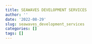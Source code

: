 ```yaml
---
title: SEAWAVES DEVELOPMENT SERVICES
author: ''
date: '2022-08-29'
slug: seawaves_development_services
categories: []
tags: []
---
```

